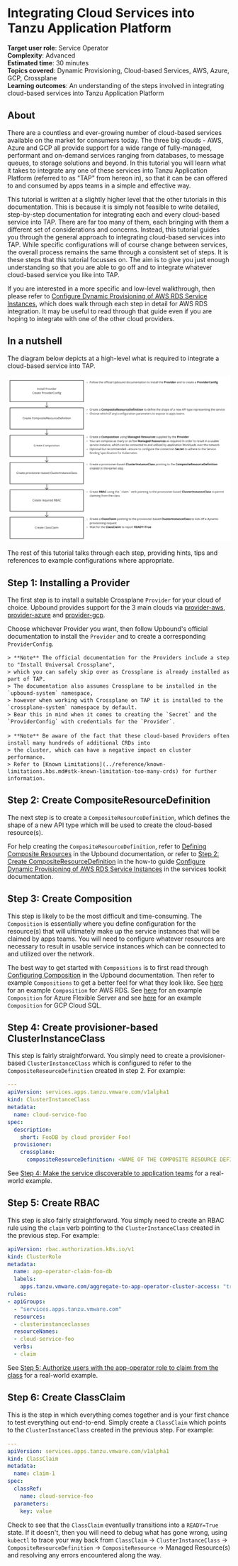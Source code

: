 # Integrating Cloud Services into Tanzu Application Platform

**Target user role**:       Service Operator<br />
**Complexity**:             Advanced<br />
**Estimated time**:         30 minutes<br />
**Topics covered**:         Dynamic Provisioning, Cloud-based Services, AWS, Azure, GCP, Crossplane<br />
**Learning outcomes**:      An understanding of the steps involved in integrating cloud-based services into Tanzu Application Platform<br />

## About

There are a countless and ever-growing number of cloud-based services available on the market for consumers today. The three big clouds - AWS, Azure and GCP all provide support for a wide range of fully-managed, performant and on-demand services ranging from databases, to message queues, to storage solutions and beyond. In this tutorial you will learn what it takes to integrate any one of these services into Tanzu Application Platform (referred to as "TAP" from hereon in), so that it can be can offered to and consumed by apps teams in a simple and effective way.

This tutorial is written at a slightly higher level that the other tutorials in this documentation. This is because it is simply not feasible to write detailed, step-by-step documentation for integrating each and every cloud-based service into TAP. There are far too many of them, each bringing with them a different set of considerations and concerns. Instead, this tutorial guides you through the general approach to integrating cloud-based services into TAP. While specific configurations will of course change between services, the overall process remains the same through a consistent set of steps. It is these steps that this tutorial focusses on. The aim is to give you just enough understanding so that you are able to go off and to integrate whatever cloud-based service you like into TAP.

If you are interested in a more specific and low-level walkthrough, then please refer to [Configure Dynamic Provisioning of AWS RDS Service Instances](../how-to-guides/configure-dynamic-provisioning-rds.hbs.md), which does walk through each step in detail for AWS RDS integration. It may be useful to read through that guide even if you are hoping to integrate with one of the other cloud providers.

## In a nutshell

The diagram below depicts at a high-level what is required to integrate a cloud-based service into TAP.

![Diagram shows a high-level overview of the steps required to integrate a cloud-based service into TAP](../../images/stk-integrate-cloud-service.png)

The rest of this tutorial talks through each step, providing hints, tips and references to example configurations where appropriate.

## Step 1: Installing a Provider

The first step is to install a suitable Crossplane `Provider` for your cloud of choice. Upbound provides support for the 3 main clouds via [provider-aws](https://marketplace.upbound.io/providers/upbound/provider-aws/latest), [provider-azure](https://marketplace.upbound.io/providers/upbound/provider-azure/latest) and [provider-gcp](https://marketplace.upbound.io/providers/upbound/provider-gcp/latest).

Choose whichever Provider you want, then follow Upbound's official documentation to install the `Provider` and to create a corresponding `ProviderConfig`.

    > **Note** The official documentation for the Providers include a step to "Install Universal Crossplane",
    > which you can safely skip over as Crossplane is already installed as part of TAP.
    > The documentation also assumes Crossplane to be installed in the `upbound-system` namespace,
    > however when working with Crossplane on TAP it is installed to the `crossplane-system` namespace by default.
    > Bear this in mind when it comes to creating the `Secret` and the `ProviderConfig` with credentials for the `Provider`.

    > **Note** Be aware of the fact that these cloud-based Providers often install many hundreds of additional CRDs into
    > the cluster, which can have a negative impact on cluster performance.
    > Refer to [Known Limitations](../reference/known-limitations.hbs.md#stk-known-limitation-too-many-crds) for further information.

## Step 2: Create CompositeResourceDefinition

The next step is to create a `CompositeResourceDefinition`, which defines the shape of a new API type which will be used to create the cloud-based resource(s).

For help creating the `CompositeResourceDefinition`, refer to [Defining Composite Resources](https://docs.crossplane.io/latest/concepts/composition/#defining-composite-resources) in the Upbound documentation, or refer to [Step 2: Create CompositeResourceDefinition](../how-to-guides/configure-dynamic-provisioning-rds.hbs.md#stk-dynamic-provisioning-rds-step-2) in the how-to guide [Configure Dynamic Provisioning of AWS RDS Service Instances](../how-to-guides/configure-dynamic-provisioning-rds.hbs.md) in the services toolkit documentation.

## Step 3: Create Composition

This step is likely to be the most difficult and time-consuming. The `Composition` is essentially where you define configuration for the resource(s) that will ultimately make up the service instances that will be claimed by apps teams. You will need to configure whatever resources are necessary to result in usable service instances which can be connected to and utilized over the network.

The best way to get started with `Compositions` is to first read through [Configuring Composition](https://docs.crossplane.io/v1.11/concepts/composition/#configuring-composition)  in the Upbound documentation. Then refer to example `Compositions` to get a better feel for what they look like. See [here](https://docs.vmware.com/en/Services-Toolkit-for-VMware-Tanzu-Application-Platform/0.9/svc-tlk/usecases-consuming_aws_rds_with_crossplane.html#define-composite-resource-types-5) for an example `Composition` for AWS RDS. See [here](https://docs.vmware.com/en/Services-Toolkit-for-VMware-Tanzu-Application-Platform/0.9/svc-tlk/usecases-consuming_azure_database_with_crossplane.html#define-composite-resource-types-7) for an example `Composition` for Azure Flexible Server and see [here](https://docs.vmware.com/en/Services-Toolkit-for-VMware-Tanzu-Application-Platform/0.9/svc-tlk/usecases-consuming_gcp_sql_with_crossplane.html#define-composite-resource-types-5) for an example `Composition` for GCP Cloud SQL.

## Step 4: Create provisioner-based ClusterInstanceClass

This step is fairly straightforward. You simply need to create a provisioner-based `ClusterInstanceClass` which is configured to refer to the `CompositeResourceDefinition` created in step 2. For example:

```yaml
---
apiVersion: services.apps.tanzu.vmware.com/v1alpha1
kind: ClusterInstanceClass
metadata:
  name: cloud-service-foo
spec:
  description:
    short: FooDB by cloud provider Foo!
  provisioner:
    crossplane:
      compositeResourceDefinition: <NAME OF THE COMPOSITE RESOURCE DEFINITION>
```

See [Step 4: Make the service discoverable to application teams](../how-to-guides/configure-dynamic-provisioning-rds.hbs.md#stk-dynamic-provisioning-rds-step-4) for a real-world example.

## Step 5: Create RBAC

This step is also fairly straightforward. You simply need to create an RBAC rule using the `claim` verb pointing to the `ClusterInstanceClass` created in the previous step. For example:

```yaml
apiVersion: rbac.authorization.k8s.io/v1
kind: ClusterRole
metadata:
  name: app-operator-claim-foo-db
  labels:
    apps.tanzu.vmware.com/aggregate-to-app-operator-cluster-access: "true"
rules:
- apiGroups:
  - "services.apps.tanzu.vmware.com"
  resources:
  - clusterinstanceclasses
  resourceNames:
  - cloud-service-foo
  verbs:
  - claim
```

See [Step 5: Authorize users with the app-operator role to claim from the class](../how-to-guides/configure-dynamic-provisioning-rds.hbs.md#stk-dynamic-provisioning-rds-step-5) for a real-world example.

## Step 6: Create ClassClaim

This is the step in which everything comes together and is your first chance to test everything out end-to-end. Simply create a `ClassClaim` which points to the `ClusterInstanceClass` created in the previous step. For example:

```yaml
---
apiVersion: services.apps.tanzu.vmware.com/v1alpha1
kind: ClassClaim
metadata:
  name: claim-1
spec:
  classRef:
    name: cloud-service-foo
  parameters:
    key: value
```

Check to see that the `ClassClaim` eventually transitions into a `READY=True` state. If it doesn't, then you will need to debug what has gone wrong, using `kubectl` to trace your way back from `ClassClaim` -> `ClusterInstanceClass` -> `CompositeResourceDefinition` -> `CompositeResource` -> Managed Resource(s) and resolving any errors encountered along the way.

